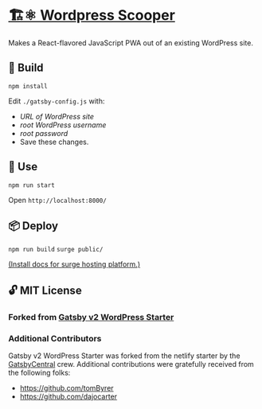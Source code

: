 
# [🏗⚛️ Wordpress Scooper](https://github.com/alexanderjacks/wordpress-scooper)

Makes a React-flavored JavaScript PWA out of an existing WordPress site. 

## 🚧 Build
`npm install`

Edit `./gatsby-config.js` with:
- _URL of WordPress site_
- _root WordPress username_
- _root password_
- Save these changes.

## 🎢 Use
`npm run start`

Open `http://localhost:8000/`


## 📦 Deploy
`npm run build`
`surge public/`

[(Install docs for surge hosting platform.)](https://github.com/surge-sh)

## 🔓 MIT License

### Forked from [Gatsby v2 WordPress Starter](https://github.com/GatsbyCentral/gatsby-starter-wordpress)

### Additional Contributors

Gatsby v2 WordPress Starter was forked from the netlify starter by the
[GatsbyCentral](https://www.gatsbycentral.com/) crew. Additional contributions
were gratefully received from the following folks:

* https://github.com/tomByrer
* https://github.com/dajocarter
